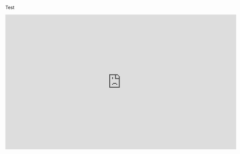 
Test

<iframe width="720" height="420" src="https://www.youtube.com/embed/YPk7je4eRko" frameborder="0" allow="accelerometer; autoplay; clipboard-write; encrypted-media; gyroscope; picture-in-picture" allowfullscreen></iframe>